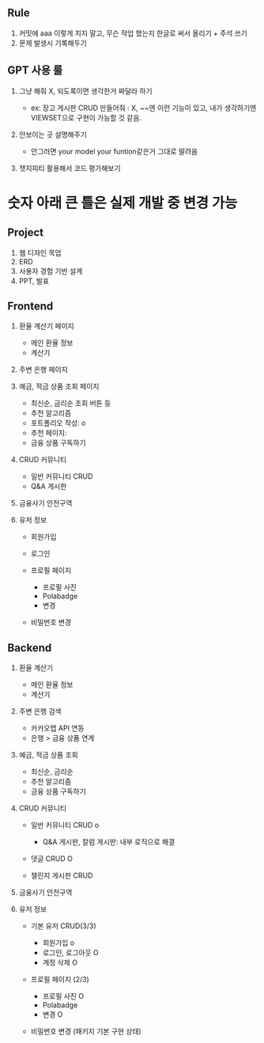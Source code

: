 

## Rule
1. 커밋에 aaa 이렇게 치지 말고, 무슨 작업 했는지 한글로 써서 올리기 + 주석 쓰기
2. 문제 발생시 기록해두기

## GPT 사용 룰
1. 그냥 해줘 X, 되도록이면 생각한거 짜달라 하기
    - ex: 장고 게시판 CRUD 만들어줘 : X, ~~엔  이런 기능이 있고, 내가 생각하기엔 VIEWSET으로 구현이 가능할 것 같음.

2. 안보이는 곳 설명해주기
    - 안그러면 your model your funtion같은거 그대로 딸려옴

3. 챗지피티 활용해서 코드 평가해보기


# 숫자 아래 큰 틀은 실제 개발 중 변경 가능


## Project
1. 웹 디자인 목업
2. ERD
3. 사용자 경험 기반 설계
4. PPT, 발표



## Frontend
1. 환율 계산기 페이지
    - 메인 환율 정보
    - 계산기

2. 주변 은행 페이지


3. 예금, 적금 상품 조회 페이지
    - 최신순, 금리순 조회 버튼 등
    - 추천 알고리즘
     - 포트폴리오 작성: o
     - 추천 페이지:
    - 금융 상품 구독하기
        
4. CRUD 커뮤니티
    - 일반 커뮤니티 CRUD
    - Q&A 게시판

5. 금융사기 안전구역
6. 유저 정보
    - 회원가입
    - 로그인
    - 프로필 페이지
        - 프로필 사진
        - Polabadge
        - 변경
        
    - 비밀번호 변경


## Backend

1. 환율 계산기
    - 메인 환율 정보
    - 계산기
2. 주변 은행 검색
    - 카카오맵 API 연동
    - 은행 > 금융 상품 연계

3. 예금, 적금 상품 조회
    - 최신순, 금리순
    - 추천 알고리즘
    - 금융 상품 구독하기
        
4. CRUD 커뮤니티
    - 일반 커뮤니티 CRUD o
       - Q&A 게시판, 칼럼 게시판: 내부 로직으로 해결
    - 댓글 CRUD O

    - 챌린지 게시판 CRUD

5. 금융사기 안전구역

6. 유저 정보
    - 기본 유저 CRUD(3/3)
        - 회원가입 o
        - 로그인, 로그아웃 O
        - 계정 삭제 O

    - 프로필 페이지 (2/3)
        - 프로필 사진 O
        - Polabadge
        - 변경 O

    - 비밀번호 변경 (패키지 기본 구현 상태)
